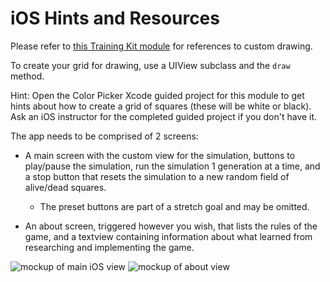 # iOS Hints and Resources

Please refer to [this Training Kit module](https://learn.lambdaschool.com/ios2/module/recEEqjQwd10wS6Wl/) for references to custom drawing.

To create your grid for drawing, use a UIView subclass and the `draw` method.

Hint: Open the Color Picker Xcode guided project for this module to get hints about how to create a grid of squares (these will be white or black). Ask an iOS instructor for the completed guided project if you don't have it.

The app needs to be comprised of 2 screens:

* A main screen with the custom view for the simulation, buttons to play/pause the simulation, run the simulation 1 generation at a time, and a stop button that resets the simulation to a new random field of alive/dead squares.
    * The preset buttons are part of a stretch goal and may be omitted.

* An about screen, triggered however you wish, that lists the rules of the game, and a textview containing information about what learned from researching and implementing the game.

![mockup of main iOS view](https://raw.githubusercontent.com/LambdaSchool/CS-Build-Week-I/master/resources/ios/game-of-life-iOS-mock-1.png)
![mockup of about view](https://raw.githubusercontent.com/LambdaSchool/CS-Build-Week-I/master/resources/ios/game-of-life-iOS-mock-2.png)